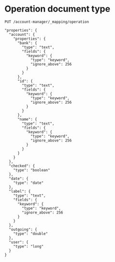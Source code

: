 # Operation document type

`PUT /account-manager/_mapping/operation`

    "properties": {
      "account": {
        "properties": {
          "bank": {
            "type": "text",
            "fields": {
              "keyword": {
                "type": "keyword",
                "ignore_above": 256
              }
            }
          },
          "id": {
            "type": "text",
            "fields": {
              "keyword": {
                "type": "keyword",
                "ignore_above": 256
              }
            }
          },
          "name": {
            "type": "text",
            "fields": {
              "keyword": {
                "type": "keyword",
                "ignore_above": 256
              }
            }
          }
        }
      },
      "checked": {
        "type": "boolean"
      },
      "date": {
        "type": "date"
      },
      "label": {
        "type": "text",
        "fields": {
          "keyword": {
            "type": "keyword",
            "ignore_above": 256
          }
        }
      },
      "outgoing": {
        "type": "double"
      },
      "user": {
        "type": "long"
      }
    }
